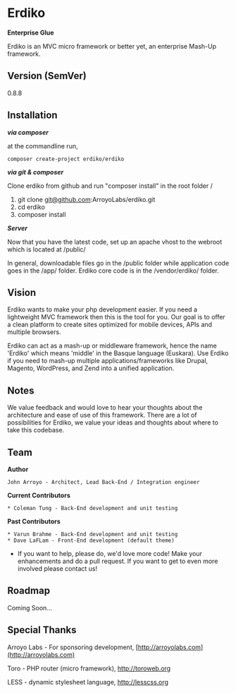 Erdiko
=======

**Enterprise Glue**

Erdiko is an MVC micro framework or better yet, an enterprise Mash-Up framework.

Version (SemVer)
----------------

0.8.8

Installation
------------

***via composer***

at the commandline run,

	composer create-project erdiko/erdiko

***via git & composer***

Clone erdiko from github and run "composer install" in the root folder /

1. git clone git@github.com:ArroyoLabs/erdiko.git
2. cd erdiko
3. composer install

***Server***

Now that you have the latest code, set up an apache vhost to the webroot which is located at /public/

In general, downloadable files go in the /public folder while application code goes in the /app/ folder.  Erdiko core code is in the /vendor/erdiko/ folder.

Vision
------

Erdiko wants to make your php development easier. If you need a lightweight MVC framework then this is the tool for you. Our goal is to offer a clean platform to create sites optimized for mobile devices, APIs and multiple browsers.

Erdiko can act as a mash-up or middleware framework, hence the name 'Erdiko' which means 'middle' in the Basque language (Euskara). Use Erdiko if you need to mash-up multiple applications/frameworks like Drupal, Magento, WordPress, and Zend into a unified application.

Notes
-----

We value feedback and would love to hear your thoughts about the architecture and ease of use of this framework.  There are a lot of possibilities for Erdiko, we value your ideas and thoughts about where to take this codebase.

Team
----

**Author**

	John Arroyo - Architect, Lead Back-End / Integration engineer

**Current Contributors**

	* Coleman Tung - Back-End development and unit testing

**Past Contributors**

	* Varun Brahme - Back-End development and unit testing
	* Dave LaFLam - Front-End development (default theme)

* If you want to help, please do, we'd love more code!  Make your enhancements and do a pull request.  If you want to get to even more involved please contact us!

Roadmap
-------

Coming Soon...

Special Thanks
--------------

Arroyo Labs - For sponsoring development, [http://arroyolabs.com](http://arroyolabs.com)

Toro - PHP router (micro framework), http://toroweb.org

LESS - dynamic stylesheet language, http://lesscss.org
